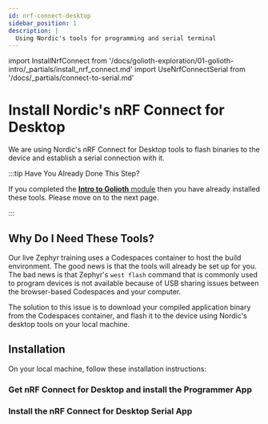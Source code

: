 ```yaml
---
id: nrf-connect-desktop
sidebar_position: 1
description: |
  Using Nordic's tools for programming and serial terminal
---
```


import InstallNrfConnect from '/docs/golioth-exploration/01-golioth-intro/\_partials/install_nrf_connect.md'
import UseNrfConnectSerial from '/docs/\_partials/connect-to-serial.md'

# Install Nordic's nRF Connect for Desktop

We are using Nordic's nRF Connect for Desktop tools to flash binaries to the
device and establish a serial connection with it.

:::tip Have You Already Done This Step?

If you completed the [**Intro to Golioth** module](/docs/golioth-exploration)
then you have already installed these tools. Please move on to the next page.

:::

## Why Do I Need These Tools?

Our live Zephyr training uses a Codespaces container to host the build
environment. The good news is that the tools will already be set up for you. The
bad news is that Zephyr's `west flash` command that is commonly used to program
devices is not available because of USB sharing issues between the browser-based
Codespaces and your computer.

The solution to this issue is to download your compiled application binary from
the Codespaces container, and flash it to the device using Nordic's desktop
tools on your local machine.

## Installation

On your local machine, follow these installation instructions:

### Get nRF Connect for Desktop and install the Programmer App

<InstallNrfConnect/>

### Install the nRF Connect for Desktop Serial App

<UseNrfConnectSerial/>
